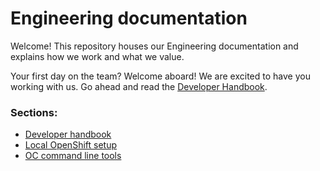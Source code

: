 
# Engineering documentation

Welcome! This repository houses our Engineering documentation and explains how we work and what we value.

Your first day on the team? Welcome aboard! We are excited to have you working with us. Go ahead and read the [Developer Handbook](/.handbook).

### Sections:

* [Developer handbook](handbook/README.md)
* [Local OpenShift setup](infrastructure/local-openshift.md)
* [OC command line tools](infrastructure/oc-cli.md)

